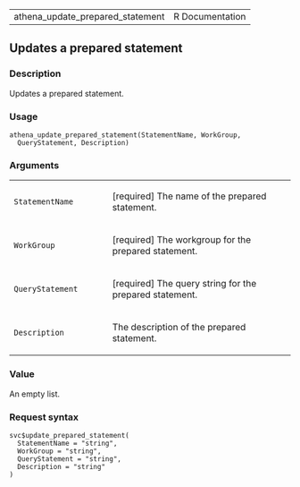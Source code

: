 <table style="width: 100%;">
<tbody>
<tr class="odd">
<td>athena_update_prepared_statement</td>
<td style="text-align: right;">R Documentation</td>
</tr>
</tbody>
</table>

## Updates a prepared statement

### Description

Updates a prepared statement.

### Usage

    athena_update_prepared_statement(StatementName, WorkGroup,
      QueryStatement, Description)

### Arguments

<table>
<colgroup>
<col style="width: 35%" />
<col style="width: 65%" />
</colgroup>
<tbody>
<tr class="odd">
<td><code
id="athena_update_prepared_statement_:_StatementName">StatementName</code></td>
<td><p>[required] The name of the prepared statement.</p></td>
</tr>
<tr class="even">
<td><code
id="athena_update_prepared_statement_:_WorkGroup">WorkGroup</code></td>
<td><p>[required] The workgroup for the prepared statement.</p></td>
</tr>
<tr class="odd">
<td><code
id="athena_update_prepared_statement_:_QueryStatement">QueryStatement</code></td>
<td><p>[required] The query string for the prepared statement.</p></td>
</tr>
<tr class="even">
<td><code
id="athena_update_prepared_statement_:_Description">Description</code></td>
<td><p>The description of the prepared statement.</p></td>
</tr>
</tbody>
</table>

### Value

An empty list.

### Request syntax

    svc$update_prepared_statement(
      StatementName = "string",
      WorkGroup = "string",
      QueryStatement = "string",
      Description = "string"
    )
